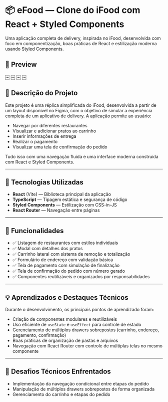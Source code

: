 # 📦 eFood — Clone do iFood com React + Styled Components

Uma aplicação completa de delivery, inspirada no iFood, desenvolvida com foco em componentização, boas práticas de React e estilização moderna usando Styled Components.

## 📸 Preview

￼
￼
￼
￼

## 🎯 Descrição do Projeto

Este projeto é uma réplica simplificada do iFood, desenvolvida a partir de um layout disponível no Figma, com o objetivo de simular a experiência completa de um aplicativo de delivery. A aplicação permite ao usuário:

- Navegar por diferentes restaurantes
- Visualizar e adicionar pratos ao carrinho
- Inserir informações de entrega
- Realizar o pagamento
- Visualizar uma tela de confirmação do pedido

Tudo isso com uma navegação fluida e uma interface moderna construída com React e Styled Components.

---

## 🚀 Tecnologias Utilizadas

- **React** (Vite) — Biblioteca principal da aplicação
- **TypeScript** — Tipagem estática e segurança de código
- **Styled Components** — Estilização com CSS-in-JS
- **React Router** — Navegação entre páginas

---

## 📁 Funcionalidades

- ✅ Listagem de restaurantes com estilos individuais
- ✅ Modal com detalhes dos pratos
- ✅ Carrinho lateral com sistema de remoção e totalização
- ✅ Formulário de endereço com validação básica
- ✅ Tela de pagamento com simulação de finalização
- ✅ Tela de confirmação do pedido com número gerado
- ✅ Componentes reutilizáveis e organizados por responsabilidades

---

## 💡 Aprendizados e Destaques Técnicos

Durante o desenvolvimento, os principais pontos de aprendizado foram:

- Criação de componentes modulares e reutilizáveis
- Uso eficiente de `useState` e `useEffect` para controle de estado
- Gerenciamento de múltiplos drawers sobrepostos (carrinho, endereço, pagamento, confirmação)
- Boas práticas de organização de pastas e arquivos
- Navegação com React Router com controle de múltiplas telas no mesmo componente

---

## 📌 Desafios Técnicos Enfrentados

- Implementação da navegação condicional entre etapas do pedido
- Manipulação de múltiplos drawers sobrepostos de forma organizada
- Gerenciamento do carrinho e etapas do pedido
